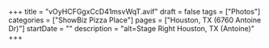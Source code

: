 +++
title = "vOyHCFGgxCcD41msvWqT.avif"
draft = false
tags = ["Photos"]
categories = ["ShowBiz Pizza Place"]
pages = ["Houston, TX (6760 Antoine Dr)"]
startDate = ""
description = "alt=Stage Right Houston, TX (Antoine)"
+++
